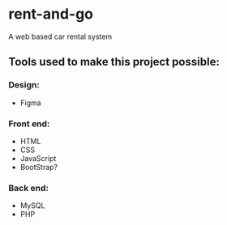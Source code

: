 # rent-and-go
A web based car rental system

## Tools used to make this project possible:

### Design:
- Figma

### Front end:
- HTML
- CSS
- JavaScript
- BootStrap?

### Back end:
- MySQL
- PHP
